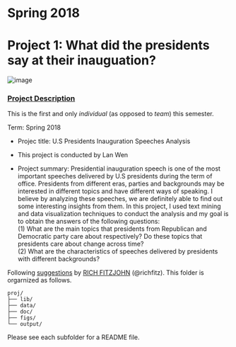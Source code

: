 # Spring 2018
# Project 1: What did the presidents say at their inauguation?

![image](figs/title.jpg)

### [Project Description](doc/)
This is the first and only *individual* (as opposed to *team*) this semester. 

Term: Spring 2018

+ Projec title: U.S Presidents Inauguration Speeches Analysis
+ This project is conducted by Lan Wen

+ Project summary: Presidential inauguration speech is one of the most important speeches delivered by U.S presidents during the term of office. Presidents from different eras, parties and backgrounds may be interested in different topics and have different ways of speaking. I believe by analyzing these speeches, we are definitely able to find out some interesting insights from them. In this project, I used text mining and data visualization techniques to conduct the analysis and my goal is to obtain the answers of the following questions:  
  (1)  What are the main topics that presidents from Republican and Democratic party care about respectively? Do these topics that presidents care about change across time?  
  (2)  What are the characteristics of speeches delivered by presidents with different backgrounds?

Following [suggestions](http://nicercode.github.io/blog/2013-04-05-projects/) by [RICH FITZJOHN](http://nicercode.github.io/about/#Team) (@richfitz). This folder is orgarnized as follows.

```
proj/
├── lib/
├── data/
├── doc/
├── figs/
└── output/
```

Please see each subfolder for a README file.
